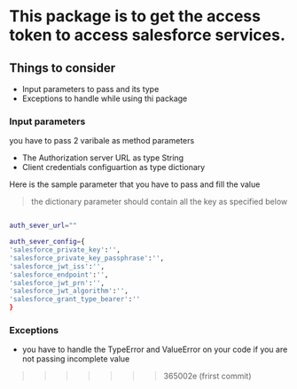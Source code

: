 # This package is to get the access token to access salesforce services.

## Things to consider
- Input parameters to pass and its type
- Exceptions to handle while using thi package

### Input parameters

you have to pass 2 varibale as method parameters 

- The Authorization server URL as type String 
- Client credentials configuartion as type dictionary

Here is the sample parameter that you have to pass and fill the value

>
> the dictionary parameter should contain all the key as specified below 
> 

```sh

auth_sever_url=""

auth_sever_config={
'salesforce_private_key':'',
'salesforce_private_key_passphrase':'',
'salesforce_jwt_iss':'',
'salesforce_endpoint':'',
'salesforce_jwt_prn':'',
'salesforce_jwt_algorithm':'',
'salesforce_grant_type_bearer':''
}
```

### Exceptions

- you have to handle the TypeError and ValueError on your code if you are not passing incomplete value
>>>>>>> 365002e (frirst commit)
